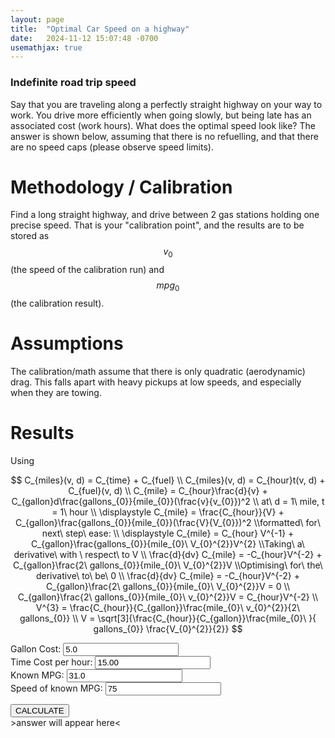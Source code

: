 ```yaml
---
layout: page
title:  "Optimal Car Speed on a highway"
date:   2024-11-12 15:07:48 -0700
usemathjax: true
---
```



<script> 
function setAnswer(){
  mpg = document.getElementById("efficiency").value;
  gallon = document.getElementById("gallonCost").value;
  work = document.getElementById("timeCost").value;
  cc = document.getElementById("v0").value;

  v = work / gallon;
  v *= (cc * cc) * mpg / 2;
  v = Math.cbrt(v);
  v = Math.round(v*100) / 100;
  document.getElementById("answer").innerHTML = v + " MPH";
}
</script>
<script type="text/x-mathjax-config">
MathJax.Hub.Config({
TeX: { equationNumbers: { autoNumber: "AMS" } }
});
</script>
<script type="text/javascript" async src="http://cdn.mathjax.org/mathjax/latest/MathJax.js?config=TeX-AMS-MML_HTMLorMML"></script>


### Indefinite road trip speed


Say that you are traveling along a perfectly straight highway on your way to work. You drive more efficiently when going slowly, but being late has an associated cost (work hours). What does the optimal speed look like? The answer is shown below, assuming that there is no refuelling, and that there are no speed caps (please observe speed limits). 

# Methodology / Calibration

Find a long straight highway, and drive between 2 gas stations holding one precise speed. That is your "calibration point", and the results are to be stored as $$ v_0 $$ (the speed of the calibration run) and $$mpg_0$$ (the calibration result).

# Assumptions

The calibration/math assume that there is only quadratic (aerodynamic) drag. This falls apart with heavy pickups at low speeds, and especially when they are towing.

# Results
Using 

$$
C_{miles}(v, d) = C_{time} + C_{fuel}
\\
C_{miles}(v, d) = C_{hour}t(v, d) + C_{fuel}(v, d)
\\
C_{mile} = C_{hour}\frac{d}{v} + C_{gallon}d\frac{gallons_{0}}{mile_{0}}(\frac{v}{v_{0}})^2
\\ at\ d = 1\ mile, t = 1\ hour
\\
\displaystyle C_{mile} = \frac{C_{hour}}{V} + C_{gallon}\frac{gallons_{0}}{mile_{0}}(\frac{V}{V_{0}})^2
\\formatted\ for\ next\ step\ ease:
\\
\displaystyle C_{mile} = C_{hour} V^{-1} + C_{gallon}\frac{gallons_{0}}{mile_{0}\ V_{0}^{2}}V^{2}
\\Taking\ a\ derivative\ with \ respect\ to V
\\
\frac{d}{dv} C_{mile} = -C_{hour}V^{-2} + C_{gallon}\frac{2\ gallons_{0}}{mile_{0}\ V_{0}^{2}}V
\\Optimising\ for\ the\ derivative\ to\ be\ 0
\\
\frac{d}{dv} C_{mile} = -C_{hour}V^{-2} + C_{gallon}\frac{2\ gallons_{0}}{mile_{0}\ V_{0}^{2}}V = 0
\\
C_{gallon}\frac{2\ gallons_{0}}{mile_{0}\ v_{0}^{2}}V = C_{hour}V^{-2}
\\
V^{3} = \frac{C_{hour}}{C_{gallon}}\frac{mile_{0}\ v_{0}^{2}}{2\ gallons_{0}}
\\
V = \sqrt[3]{\frac{C_{hour}}{C_{gallon}}\frac{mile_{0}\ }{ gallons_{0}} \frac{V_{0}^{2}}{2}}
$$

<form>
<label for="gallonCost">Gallon Cost: </label>
<input type="number" id="gallonCost" name="gallonCost" value="5.0"> <br>
<label for="timeCost">Time Cost per hour: </label>
<input type="number" id="timeCost" name="timeCost" value="15.00"><br>
<label for="efficiency">Known MPG: </label>
<input type="number" id="efficiency" name="efficiency" value="31.0"><br>
<label for="v0">Speed of known MPG: </label>
<input type="number" id="v0" name="v0" value="75"><br>
</form>
<button onclick="setAnswer()"> CALCULATE </button>

<div id="answer"> >answer will appear here< </div>



